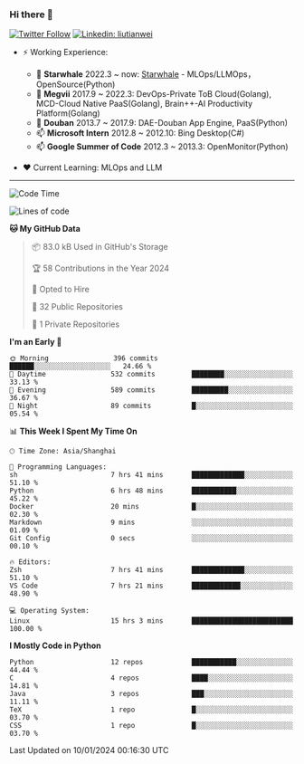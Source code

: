 ### Hi there 👋

[![Twitter Follow](https://img.shields.io/twitter/follow/tianweidut?style=social)](https://twitter.com/tianweidut)
[![Linkedin: liutianwei](https://img.shields.io/badge/-liutianwei-blue?style=flat-square&logo=Linkedin&logoColor=white&link=https://www.linkedin.com/in/liutianwei/)](https://www.linkedin.com/in/liutianwei/)

- ⚡ Working Experience:
  - 🔭 **Starwhale** 2022.3 ~ now: [Starwhale](https://github.com/star-whale/starwhale) - MLOps/LLMOps，OpenSource(Python)
  - 🌱 **Megvii** 2017.9 ~ 2022.3: DevOps-Private ToB Cloud(Golang), MCD-Cloud Native PaaS(Golang), Brain++-AI Productivity Platform(Golang)
  - 🌱 **Douban** 2013.7 ~ 2017.9: DAE-Douban App Engine, PaaS(Python)
  - 📫 **Microsoft Intern** 2012.8 ~ 2012.10: Bing Desktop(C#)
  - 📫 **Google Summer of Code** 2012.3 ~ 2013.3: OpenMonitor(Python)

- ❤️ Current Learning: MLOps and LLM

---
<!--START_SECTION:waka-->
![Code Time](http://img.shields.io/badge/Code%20Time-4%2C848%20hrs%2023%20mins-blue)

![Lines of code](https://img.shields.io/badge/From%20Hello%20World%20I%27ve%20Written-1.3%20million%20lines%20of%20code-blue)

**🐱 My GitHub Data** 

> 📦 83.0 kB Used in GitHub's Storage 
 > 
> 🏆 58 Contributions in the Year 2024
 > 
> 💼 Opted to Hire
 > 
> 📜 32 Public Repositories 
 > 
> 🔑 1 Private Repositories 
 > 
**I'm an Early 🐤** 

```text
🌞 Morning                396 commits         ██████░░░░░░░░░░░░░░░░░░░   24.66 % 
🌆 Daytime                532 commits         ████████░░░░░░░░░░░░░░░░░   33.13 % 
🌃 Evening                589 commits         █████████░░░░░░░░░░░░░░░░   36.67 % 
🌙 Night                  89 commits          █░░░░░░░░░░░░░░░░░░░░░░░░   05.54 % 
```


📊 **This Week I Spent My Time On** 

```text
🕑︎ Time Zone: Asia/Shanghai

💬 Programming Languages: 
sh                       7 hrs 41 mins       █████████████░░░░░░░░░░░░   51.10 % 
Python                   6 hrs 48 mins       ███████████░░░░░░░░░░░░░░   45.22 % 
Docker                   20 mins             █░░░░░░░░░░░░░░░░░░░░░░░░   02.30 % 
Markdown                 9 mins              ░░░░░░░░░░░░░░░░░░░░░░░░░   01.09 % 
Git Config               0 secs              ░░░░░░░░░░░░░░░░░░░░░░░░░   00.10 % 

🔥 Editors: 
Zsh                      7 hrs 41 mins       █████████████░░░░░░░░░░░░   51.10 % 
VS Code                  7 hrs 21 mins       ████████████░░░░░░░░░░░░░   48.90 % 

💻 Operating System: 
Linux                    15 hrs 3 mins       █████████████████████████   100.00 % 
```

**I Mostly Code in Python** 

```text
Python                   12 repos            ███████████░░░░░░░░░░░░░░   44.44 % 
C                        4 repos             ████░░░░░░░░░░░░░░░░░░░░░   14.81 % 
Java                     3 repos             ███░░░░░░░░░░░░░░░░░░░░░░   11.11 % 
TeX                      1 repo              █░░░░░░░░░░░░░░░░░░░░░░░░   03.70 % 
CSS                      1 repo              █░░░░░░░░░░░░░░░░░░░░░░░░   03.70 % 
```




 Last Updated on 10/01/2024 00:16:30 UTC
<!--END_SECTION:waka-->
